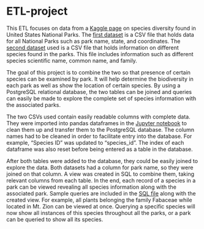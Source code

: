 # ETL-project
This ETL focuses on data from a [Kaggle page](https://www.kaggle.com/nationalparkservice/park-biodiversity) on species diversity found in United States National Parks. The [first dataset](https://github.com/rmurnane94/ETL-project/blob/main/Data/parks.csv) is a CSV file that holds data for all National Parks such as park name, state, and coordinates. The [second dataset](https://github.com/rmurnane94/ETL-project/blob/main/Data/species.csv) used is a CSV file that holds information on different species found in the parks. This file includes information such as different species scientific name, common name, and family.

The goal of this project is to combine the two so that presence of certain species can be examined by park. It will help determine the biodiversity in each park as well as show the location of certain species. By using a PostgreSQL relational database, the two tables can be joined and queries can easily be made to explore the complete set of species information with the associated parks.

The two CSVs used contain easily readable columns with complete data. They were imported into pandas dataframes in the [Jupyter notebook](https://github.com/rmurnane94/ETL-project/blob/main/ETL.ipynb) to clean them up and transfer them to the PostgreSQL database. The column names had to be cleaned in order to facilitate entry into the database. For example, “Species ID” was updated to “species_id”. The index of each dataframe was also reset before being entered as a table in the database.

After both tables were added to the database, they could be easily joined to explore the data. Both datasets had a column for park name, so they were joined on that column. A view was created in SQL to combine them, taking relevant columns from each table. In the end, each record of a species in a park can be viewed revealing all species information along with the associated park. Sample queries are included in the [SQL file](https://github.com/rmurnane94/ETL-project/blob/main/parkspecies.sql) along with the created view. For example, all plants belonging the family Fabaceae while located in Mt. Zion can be viewed at once. Querying a specific species will now show all instances of this species throughout all the parks, or a park can be queried to show all its species. 
